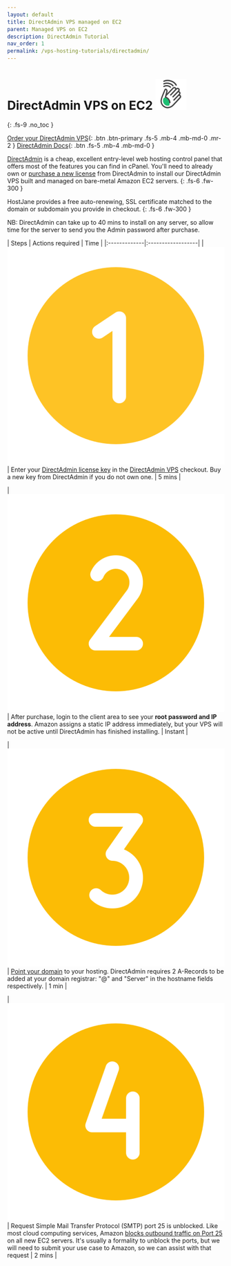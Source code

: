 ```yaml
---
layout: default
title: DirectAdmin VPS managed on EC2
parent: Managed VPS on EC2
description: DirectAdmin Tutorial
nav_order: 1
permalink: /vps-hosting-tutorials/directadmin/
---
```


# DirectAdmin VPS on EC2 ![](/assets/wave.svg)
{: .fs-9 .no_toc }

[Order your DirectAdmin VPS](https://cloud.hostjane.com/vps/?appType=0&app=1){: .btn .btn-primary .fs-5 .mb-4 .mb-md-0 .mr-2 } [DirectAdmin Docs](https://docs.directadmin.com/){: .btn .fs-5 .mb-4 .mb-md-0 }

[DirectAdmin](https://www.directadmin.com/) is a cheap, excellent entry-level web hosting control panel that offers most of the features you can find in cPanel. You'll need to already own or [purchase a new license](https://www.directadmin.com/pricing.php) from DirectAdmin to install our DirectAdmin VPS built and managed on bare-metal Amazon EC2 servers.
{: .fs-6 .fw-300 }
 
HostJane provides a free auto-renewing, SSL certificate matched to the domain or subdomain you provide in checkout.
{: .fs-6 .fw-300 }

<span class="blue">NB: DirectAdmin can take up to 40 mins to install on any server, so allow time for the server to send you the Admin password after purchase.</span>

| Steps       | Actions required    | Time |
|:-------------|:------------------|
|   ![](/assets/one.svg)          | Enter your [DirectAdmin license key](https://www.directadmin.com/pricing.php) in the [DirectAdmin VPS](https://cloud.hostjane.com/vps/?appType=0&app=1) checkout. Buy a new key from DirectAdmin if you do not own one. | 5 mins |

|   ![](/assets/two.svg)          | After purchase, login to the client area to see your **root password and IP address**. Amazon assigns a static IP address immediately, but your VPS will not be active until DirectAdmin has finished installing. | Instant |

| ![](/assets/three.svg)  | [Point your domain](/point-your-domain/) to your hosting. DirectAdmin requires 2 A-Records to be added at your domain registrar: "@" and "Server" in the hostname fields respectively.  | 1 min |

| ![](/assets/four.svg)  | Request Simple Mail Transfer Protocol (SMTP) port 25 is unblocked. Like most cloud computing services, Amazon [blocks outbound traffic on Port 25](https://docs.aws.amazon.com/AWSEC2/latest/UserGuide/ec2-resource-limits.html#port-25-throttle) on all new EC2 servers. It's usually a formality to unblock the ports, but we will need to submit your use case to Amazon, so we can assist with that request | 2 mins |